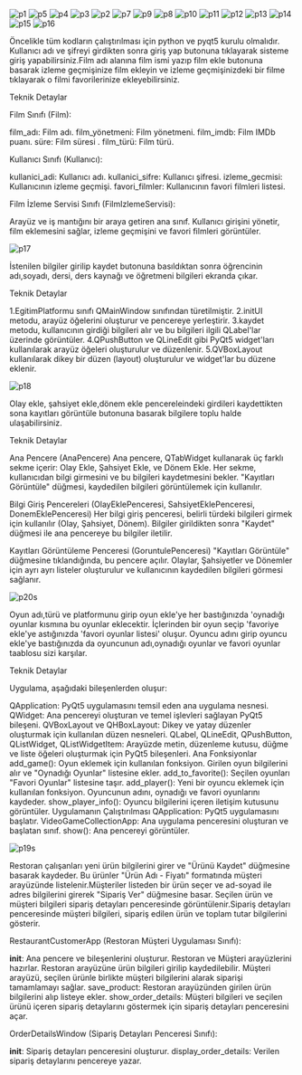 ![p1](https://github.com/zenepduran/2300005466-zeynepduran/assets/148756307/93835e2c-ad7e-4bb1-9e71-18e350d1c797)
![p5](https://github.com/zenepduran/2300005466-zeynepduran/assets/148756307/e91a1333-3b89-41ea-833e-376997b28ddf)
![p4](https://github.com/zenepduran/2300005466-zeynepduran/assets/148756307/f96f1a1f-abc9-431d-8ae7-4b9e130afb85)
![p3](https://github.com/zenepduran/2300005466-zeynepduran/assets/148756307/4010b7ed-c932-46cf-b317-20df794bdf08)
![p2](https://github.com/zenepduran/2300005466-zeynepduran/assets/148756307/eaeea892-2a3c-4129-b462-46cdc71f0515)
![p7](https://github.com/zenepduran/2300005466-zeynepduran/assets/148756307/ce057343-b459-4def-9768-0316d699f5e7)
![p9](https://github.com/zenepduran/2300005466-zeynepduran/assets/148756307/a7c3eedd-f53d-4cf4-9545-1128dbc12d4c)
![p8](https://github.com/zenepduran/2300005466-zeynepduran/assets/148756307/4927d11b-2b53-4967-bd06-06b4f5b36830)
![p10](https://github.com/zenepduran/2300005466-zeynepduran/assets/148756307/2f9ca7ea-8fc8-4176-9d54-7f053cd55d15)
![p11](https://github.com/zenepduran/2300005466-zeynepduran/assets/148756307/898231df-7bed-4a49-851b-34e030907642)
![p12](https://github.com/zenepduran/2300005466-zeynepduran/assets/148756307/de6a5f5c-0afc-407a-a820-6eb000c5cddc)
![p13](https://github.com/zenepduran/2300005466-zeynepduran/assets/148756307/6a54f405-448a-489f-b234-8f27fc1e2d33)
![p14](https://github.com/zenepduran/2300005466-zeynepduran/assets/148756307/dc237353-26a6-499f-ac54-cf7b8f543ec4)
![p15](https://github.com/zenepduran/2300005466-zeynepduran/assets/148756307/f8d0b704-6c51-45b8-b309-f61d6e329b68)
![p16](https://github.com/zenepduran/2300005466-zeynepduran/assets/148756307/9f99367d-ec6f-4b2d-9ab2-dc865aae4ee3)

Öncelikle tüm kodların çalıştırılması için python ve pyqt5 kurulu olmalıdır.
Kullanıcı adı ve şifreyi girdikten sonra giriş yap butonuna tıklayarak sisteme giriş yapabilirsiniz.Film adı alanına film ismi yazıp film ekle butonuna basarak izleme geçmişinize film ekleyin ve izleme geçmişinizdeki bir filme tıklayarak o filmi favorilerinize ekleyebilirsiniz.

Teknik Detaylar

Film Sınıfı (Film):

film_adı: Film adı.
film_yönetmeni: Film yönetmeni.
film_imdb: Film IMDb puanı.
süre: Film süresi .
film_türü: Film türü.

Kullanıcı Sınıfı (Kullanıcı):

kullanici_adi: Kullanıcı adı.
kullanici_sifre: Kullanıcı şifresi.
izleme_gecmisi: Kullanıcının izleme geçmişi.
favori_filmler: Kullanıcının favori filmleri listesi.

Film İzleme Servisi Sınıfı (FilmIzlemeServisi):

Arayüz ve iş mantığını bir araya getiren ana sınıf.
Kullanıcı girişini yönetir, film eklemesini sağlar, izleme geçmişini ve favori filmleri görüntüler.

![p17](https://github.com/zenepduran/2300005466-zeynepduran/assets/148756307/eb075f47-8ec8-42c2-abba-d25eb950179d)

İstenilen bilgiler girilip kaydet butonuna basıldıktan sonra öğrencinin adı,soyadı, dersi, ders kaynağı ve öğretmeni bilgileri ekranda çıkar.

Teknik Detaylar

1.EgitimPlatformu sınıfı QMainWindow sınıfından türetilmiştir.
2.initUI metodu, arayüz öğelerini oluşturur ve pencereye yerleştirir.
3.kaydet metodu, kullanıcının girdiği bilgileri alır ve bu bilgileri ilgili QLabel'lar üzerinde görüntüler.
4.QPushButton ve QLineEdit gibi PyQt5 widget'ları kullanılarak arayüz öğeleri oluşturulur ve düzenlenir.
5.QVBoxLayout kullanılarak dikey bir düzen (layout) oluşturulur ve widget'lar bu düzene eklenir.

![p18](https://github.com/zenepduran/2300005466-zeynepduran/assets/148756307/161f960c-7301-4232-972a-ba1035676faa)

Olay ekle, şahsiyet ekle,dönem ekle pencereleindeki girdileri kaydettikten sona kayıtları görüntüle butonuna basarak bilgilere toplu halde ulaşabilirsiniz.

Teknik Detaylar

Ana Pencere (AnaPencere)
Ana pencere, QTabWidget kullanarak üç farklı sekme içerir: Olay Ekle, Şahsiyet Ekle, ve Dönem Ekle.
Her sekme, kullanıcıdan bilgi girmesini ve bu bilgileri kaydetmesini bekler.
"Kayıtları Görüntüle" düğmesi, kaydedilen bilgileri görüntülemek için kullanılır.

Bilgi Giriş Pencereleri (OlayEklePenceresi, SahsiyetEklePenceresi, DonemEklePenceresi)
Her bilgi giriş penceresi, belirli türdeki bilgileri girmek için kullanılır (Olay, Şahsiyet, Dönem).
Bilgiler girildikten sonra "Kaydet" düğmesi ile ana pencereye bu bilgiler iletilir.

Kayıtları Görüntüleme Penceresi (GoruntulePenceresi)
"Kayıtları Görüntüle" düğmesine tıklandığında, bu pencere açılır.
Olaylar, Şahsiyetler ve Dönemler için ayrı ayrı listeler oluşturulur ve kullanıcının kaydedilen bilgileri görmesi sağlanır.

![p20s](https://github.com/zenepduran/2300005466-zeynepduran/assets/148756307/d9bcb735-e266-4daf-a3a8-9c2e196589c9)

Oyun adı,türü ve platformunu girip oyun ekle'ye her bastığınızda 'oynadığı oyunlar kısmına bu oyunlar eklecektir. İçlerinden bir oyun seçip 'favoriye ekle'ye astığınızda 'favori oyunlar listesi' oluşur. Oyuncu adını girip oyuncu ekle'ye bastığınızda da oyuncunun adı,oynadığı oyunlar ve favori oyunlar taablosu sizi karşılar.

Teknik Detaylar

Uygulama, aşağıdaki bileşenlerden oluşur:

QApplication: PyQt5 uygulamasını temsil eden ana uygulama nesnesi.
QWidget: Ana pencereyi oluşturan ve temel işlevleri sağlayan PyQt5 bileşeni.
QVBoxLayout ve QHBoxLayout: Dikey ve yatay düzenler oluşturmak için kullanılan düzen nesneleri.
QLabel, QLineEdit, QPushButton, QListWidget, QListWidgetItem: Arayüzde metin, düzenleme kutusu, düğme ve liste öğeleri oluşturmak için PyQt5 bileşenleri.
Ana Fonksiyonlar
add_game(): Oyun eklemek için kullanılan fonksiyon. Girilen oyun bilgilerini alır ve "Oynadığı Oyunlar" listesine ekler.
add_to_favorite(): Seçilen oyunları "Favori Oyunlar" listesine taşır.
add_player(): Yeni bir oyuncu eklemek için kullanılan fonksiyon. Oyuncunun adını, oynadığı ve favori oyunlarını kaydeder.
show_player_info(): Oyuncu bilgilerini içeren iletişim kutusunu görüntüler.
Uygulamanın Çalıştırılması
QApplication: PyQt5 uygulamasını başlatır.
VideoGameCollectionApp: Ana uygulama penceresini oluşturan ve başlatan sınıf.
show(): Ana pencereyi görüntüler.


![p19s](https://github.com/zenepduran/2300005466-zeynepduran/assets/148756307/32954303-709f-47ba-8372-2f3de0121fdc)

Restoran çalışanları yeni ürün bilgilerini girer ve "Ürünü Kaydet" düğmesine basarak kaydeder.
Bu ürünler "Ürün Adı - Fiyatı" formatında müşteri arayüzünde listelenir.Müşteriler listeden bir ürün seçer ve ad-soyad ile adres bilgilerini girerek "Sipariş Ver" düğmesine basar.
Seçilen ürün ve müşteri bilgileri sipariş detayları penceresinde görüntülenir.Sipariş detayları penceresinde müşteri bilgileri, sipariş edilen ürün ve toplam tutar bilgilerini gösterir.

RestaurantCustomerApp (Restoran Müşteri Uygulaması Sınıfı):

__init__: Ana pencere ve bileşenlerini oluşturur.
  Restoran ve Müşteri arayüzlerini hazırlar.
  Restoran arayüzüne ürün bilgileri girilip kaydedilebilir.
  Müşteri arayüzü, seçilen ürünle birlikte müşteri bilgilerini alarak siparişi tamamlamayı sağlar.
save_product: Restoran arayüzünden girilen ürün bilgilerini alıp listeye ekler.
show_order_details: Müşteri bilgileri ve seçilen ürünü içeren sipariş detaylarını göstermek için sipariş detayları penceresini açar.

OrderDetailsWindow (Sipariş Detayları Penceresi Sınıfı):

__init__: Sipariş detayları penceresini oluşturur.
display_order_details: Verilen sipariş detaylarını pencereye yazar.

